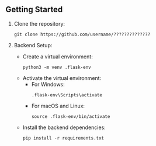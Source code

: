 

## Getting Started

1. Clone the repository:

   ```
   git clone https://github.com/username/??????????????
   ```

2. Backend Setup:
   - Create a virtual environment:
     ```
     python3 -m venv .flask-env
     ```
   - Activate the virtual environment:
     - For Windows:
       ```
       .flask-env\Scripts\activate
       ```
     - For macOS and Linux:
       ```
       source .flask-env/bin/activate
       ```
   - Install the backend dependencies:
     ```
     pip install -r requirements.txt
     ```